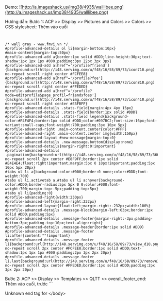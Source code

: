 Demo: ![http://a.imageshack.us/img38/4935/walllibee.png](http://a.imageshack.us/img38/4935/walllibee.png)

Hướng dẫn:
Bước 1: ACP >> Display >> Pictures and Colors >> Colors >> CSS stylesheet: Thêm vào cuối

```


/* wall gray - www.fmvi.vn */
#profile-advanced-details ol li{margin-bottom:10px}
#main-content{margin-top:50px}
#profile-advanced-add a{border:1px solid #DDD;line-height:30px;text-shadow:1px 1px 1px #000;padding:3px 22px 3px 3px}
#profile-advanced-add a[href^='/profile?friend']{background:url(http://i48.servimg.com/u/f48/16/58/89/73/icon710.png) no-repeat scroll right center #FCFEE8}
#profile-advanced-add a[href^='/profile?foe']{background:url(http://i48.servimg.com/u/f48/16/58/89/73/icon810.png) no-repeat scroll right center #FFEDED}
#profile-advanced-add a[href^='/profile?mode=editprofile&page_profil=friendsfoes']{background:url(http://i48.servimg.com/u/f48/16/58/89/73/icon410.png) no-repeat scroll right center #E3FBFF}
#profile-advanced-details .stats-field{margin:4px 4px 15px}
#profile-advanced-details .stats-field{border:1px solid #DDD}
#profile-advanced-details .stats-field legend{background-color:#F4F4F4;border:1px solid #DDD;color:#097BC2;font-size:16px;font-variant:small-caps;font-weight:700;padding:3px 10px 5px}
#profile-advanced-right .main-content.center{color:#FFF}
#profile-advanced-right .main-content.center img{width:150px}
#profile-advanced-layout #new-message{margin-top:0}
#profile-advanced-details .new-message.bottom{display:none}
#profile-advanced-details{margin-right:0!important}
#profile-advanced-details .pagination{background:url(http://i48.servimg.com/u/f48/16/58/89/73/36054_10.png) no-repeat scroll 2px center #E8F9FF;border:1px solid #E4E4E4;float:right!important;margin:5px 0 10px!important;padding:5px 10px 5px 20px}
#tabs ul li a{background-color:#000;border:0 none;color:#DDD;font-weight:700}
#tabs ul li.activetab a,#tabs ul li a:hover{background-color:#DDD;border-radius:5px 5px 0 0;color:#000;font-weight:700;margin-top:-5px;padding-top:5px}
#tabs ul li{padding:0}
#profile-advanced-right{width:230px}
#profile-advanced-left{margin-right:232px}
#profile-advanced-layout{float:left;margin-right:-232px;width:100%}
#profile-advanced-details .message-block{margin-left:63px;border:1px solid #DDD;padding:5px}
#profile-advanced-details .message-footer{margin-right:-3px;padding-bottom:3px;padding-top:10px;text-align:right}
#profile-advanced-details .message-header{border:1px solid #DDD}
#profile-advanced-details .message-footer li:after{content:""!important}
#profile-advanced-details .message-footer li{background:url(http://i48.servimg.com/u/f48/16/58/89/73/view_d10.png) no-repeat scroll 2px center #FCFEE8;border:1px solid #DDD;text-shadow:1px 1px 1px #000;padding:2px 3px 2px 20px}
#profile-advanced-details .message-footer li.last{background:url(http://i48.servimg.com/u/f48/16/58/89/73/remove10.png) no-repeat scroll 2px center #FFEDED;border:1px solid #DDD;padding:2px 3px 2px 20px}
```

Bước 2: ACP >> Display >> Templates >> QLTT >> overall\_footer\_end: Thêm vào cuối, trước ```


Unknown end tag for &lt;/body&gt;

```

```


<script type="text/javascript">
$(function(){
$("#profile-advanced-details .message-header").prepend('<img src="http://i48.servimg.com/u/f48/16/58/89/73/tip14.png" style="margin-right: 10px; margin-left: -19px;" />')
})


Unknown end tag for &lt;/script&gt;





```